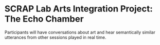 # SCRAP Lab Arts Integration Project: The Echo Chamber

Participants will have conversations about art and hear semantically similar utterances from other sessions 
played in real time. 
